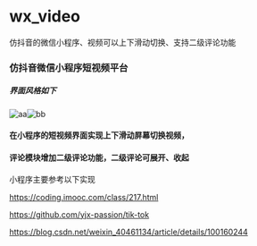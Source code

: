 # wx_video
仿抖音的微信小程序、视频可以上下滑动切换、支持二级评论功能
### 仿抖音微信小程序短视频平台



##### 界面风格如下



![aa](https://github.com/YzsCmy/wx_video/raw/master/img/aa.jpg)![bb](https://github.com/YzsCmy/wx_video/raw/master/img/bb.jpg)



#### 在小程序的短视频界面实现上下滑动屏幕切换视频，



#### 评论模块增加二级评论功能，二级评论可展开、收起



小程序主要参考以下实现



https://coding.imooc.com/class/217.html



https://github.com/yjx-passion/tik-tok



https://blog.csdn.net/weixin_40461134/article/details/100160244
